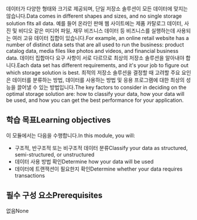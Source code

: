 <span data-ttu-id="fffda-101">데이터가 다양한 형태와 크기로 제공되며, 단일 저장소 솔루션이 모든 데이터에 맞지는 않습니다.</span><span class="sxs-lookup"><span data-stu-id="fffda-101">Data comes in different shapes and sizes, and no single storage solution fits all data.</span></span> <span data-ttu-id="fffda-102">예를 들어 온라인 판매 웹 사이트에는 제품 카탈로그 데이터, 사진 및 비디오 같은 미디어 파일, 재무 비즈니스 데이터 등 비즈니스를 실행하는데 사용되는 여러 고유 데이터 집합이 있습니다.</span><span class="sxs-lookup"><span data-stu-id="fffda-102">For example, an online retail website has a number of distinct data sets that are all used to run the business: product catalog data, media files like photos and videos, and financial business data.</span></span> <span data-ttu-id="fffda-103">데이터 집합마다 요구 사항이 서로 다르므로 최상의 저장소 솔루션을 알아내야 합니다.</span><span class="sxs-lookup"><span data-stu-id="fffda-103">Each data set has different requirements, and it's your job to figure out which storage solution is best.</span></span> <span data-ttu-id="fffda-104">최적의 저장소 솔루션을 결정할 때 고려할 주요 요인은 데이터를 분류하는 방법, 데이터를 사용하는 방법 및 응용 프로그램에 대한 최상의 성능을 끌어낼 수 있는 방법입니다.</span><span class="sxs-lookup"><span data-stu-id="fffda-104">The key factors to consider in deciding on the optimal storage solution are: how to classify your data, how your data will be used, and how you can get the best performance for your application.</span></span>

## <a name="learning-objectives"></a><span data-ttu-id="fffda-105">학습 목표</span><span class="sxs-lookup"><span data-stu-id="fffda-105">Learning objectives</span></span>

<span data-ttu-id="fffda-106">이 모듈에서는 다음을 수행합니다.</span><span class="sxs-lookup"><span data-stu-id="fffda-106">In this module, you will:</span></span>

- <span data-ttu-id="fffda-107">구조적, 반구조적 또는 비구조적 데이터 분류</span><span class="sxs-lookup"><span data-stu-id="fffda-107">Classify your data as structured, semi-structured, or unstructured</span></span>
- <span data-ttu-id="fffda-108">데이터 사용 방법 확인</span><span class="sxs-lookup"><span data-stu-id="fffda-108">Determine how your data will be used</span></span>
- <span data-ttu-id="fffda-109">데이터에 트랜잭션이 필요한지 확인</span><span class="sxs-lookup"><span data-stu-id="fffda-109">Determine whether your data requires transactions</span></span> 

## <a name="prerequisites"></a><span data-ttu-id="fffda-110">필수 구성 요소</span><span class="sxs-lookup"><span data-stu-id="fffda-110">Prerequisites</span></span>  

<span data-ttu-id="fffda-111">없음</span><span class="sxs-lookup"><span data-stu-id="fffda-111">None</span></span>
